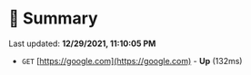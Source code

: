 # 📖 Summary
Last updated: **12/29/2021, 11:10:05 PM**

- `GET` [https://google.com](https://google.com) - **Up** (132ms)
